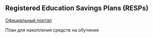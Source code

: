 ## Registered Education Savings Plans (RESPs)
[Официальный портал](https://www.canada.ca/en/revenue-agency/services/tax/individuals/topics/registered-education-savings-plans-resps.html)

План для накопления средств на обучение
